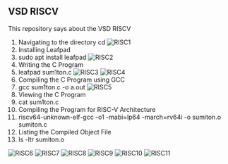 ## VSD RISCV
This repository says about the VSD RISCV </p>
1. Navigating to the directory
cd
![RISC1](https://github.com/user-attachments/assets/a41bac7b-1e10-4ffd-948d-a9a54ca6f5de)
2. Installing Leafpad
3. sudo apt install leafpad
![RISC2](https://github.com/user-attachments/assets/4ec4e4ff-fc83-4038-9062-3b36a689572b)
3. Writing the C Program
4. leafpad sum1ton.c
![RISC3](https://github.com/user-attachments/assets/fdc3f962-b853-4635-af8c-a6e7cb8b74df)
![RISC4](https://github.com/user-attachments/assets/6bb07935-4e78-40d4-a1d6-d35466f8e7ed)
4. Compiling the C Program using GCC
5. gcc sum1ton.c -o a.out
![RISC5](https://github.com/user-attachments/assets/ef804813-da15-4e7c-a966-40350ffa3b11)
5. Viewing the C Program
6. cat sum1ton.c
7. Compiling the Program for RISC-V Architecture
8. riscv64-unknown-elf-gcc -o1 -mabi=lp64 -march=rv64i -o sumiton.o sumiton.c
9. Listing the Compiled Object File
10. ls -ltr sumiton.o


![RISC6](https://github.com/user-attachments/assets/0f19fcc1-cabd-4670-bf7a-b1123b9c2013)
![RISC7](https://github.com/user-attachments/assets/c8c42185-438b-40f2-835f-d27fa9f091cb)
![RISC8](https://github.com/user-attachments/assets/f387acde-8e87-4a73-a152-f6fb811f296d)
![RISC9](https://github.com/user-attachments/assets/25e2fbe1-5c6d-48b6-835f-30519071c9f8)
![RISC10](https://github.com/user-attachments/assets/2726f9b1-a346-40cf-820c-0af4c841887d)
![RISC11](https://github.com/user-attachments/assets/93b65621-5b2f-40e3-ba4c-bfef4567ead0)








